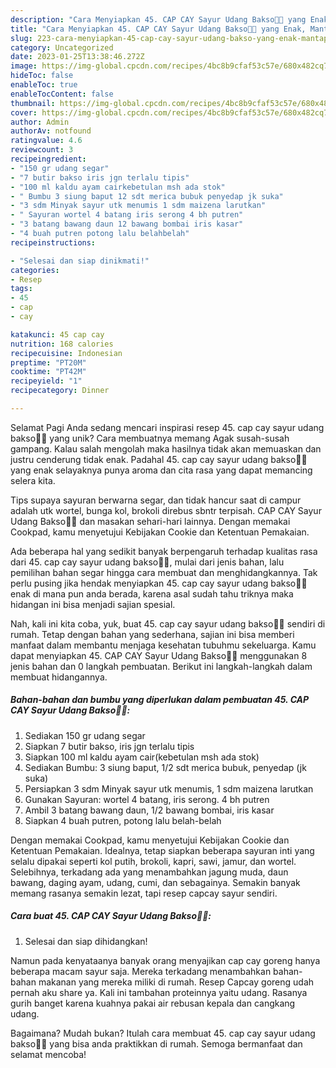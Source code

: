 ```yaml
---
description: "Cara Menyiapkan 45. CAP CAY Sayur Udang Bakso👩‍🍳 yang Enak, Mantap"
title: "Cara Menyiapkan 45. CAP CAY Sayur Udang Bakso👩‍🍳 yang Enak, Mantap"
slug: 223-cara-menyiapkan-45-cap-cay-sayur-udang-bakso-yang-enak-mantap
category: Uncategorized
date: 2023-01-25T13:38:46.272Z
image: https://img-global.cpcdn.com/recipes/4bc8b9cfaf53c57e/680x482cq70/45-cap-cay-sayur-udang-bakso-foto-resep-utama.jpg
hideToc: false
enableToc: true
enableTocContent: false
thumbnail: https://img-global.cpcdn.com/recipes/4bc8b9cfaf53c57e/680x482cq70/45-cap-cay-sayur-udang-bakso-foto-resep-utama.jpg
cover: https://img-global.cpcdn.com/recipes/4bc8b9cfaf53c57e/680x482cq70/45-cap-cay-sayur-udang-bakso-foto-resep-utama.jpg
author: Admin
authorAv: notfound
ratingvalue: 4.6
reviewcount: 3
recipeingredient:
- "150 gr udang segar"
- "7 butir bakso iris jgn terlalu tipis"
- "100 ml kaldu ayam cairkebetulan msh ada stok"
- " Bumbu 3 siung baput 12 sdt merica bubuk penyedap jk suka"
- "3 sdm Minyak sayur utk menumis 1 sdm maizena larutkan"
- " Sayuran wortel 4 batang iris serong 4 bh putren"
- "3 batang bawang daun 12 bawang bombai iris kasar"
- "4 buah putren potong lalu belahbelah"
recipeinstructions:

- "Selesai dan siap dinikmati!"
categories:
- Resep
tags:
- 45
- cap
- cay

katakunci: 45 cap cay 
nutrition: 168 calories
recipecuisine: Indonesian
preptime: "PT20M"
cooktime: "PT42M"
recipeyield: "1"
recipecategory: Dinner

---
```



Selamat Pagi Anda sedang mencari inspirasi resep 45. cap cay sayur udang bakso👩‍🍳 yang unik? Cara membuatnya memang Agak susah-susah gampang. Kalau salah mengolah maka hasilnya tidak akan memuaskan dan justru cenderung tidak enak. Padahal 45. cap cay sayur udang bakso👩‍🍳 yang enak selayaknya punya aroma dan cita rasa yang dapat memancing selera kita.


Tips supaya sayuran berwarna segar, dan tidak hancur saat di campur adalah utk wortel, bunga kol, brokoli direbus sbntr terpisah. CAP CAY Sayur Udang Bakso👩‍🍳 dan masakan sehari-hari lainnya. Dengan memakai Cookpad, kamu menyetujui Kebijakan Cookie dan Ketentuan Pemakaian.

Ada beberapa hal yang sedikit banyak berpengaruh terhadap kualitas rasa dari 45. cap cay sayur udang bakso👩‍🍳, mulai dari jenis bahan, lalu pemilihan bahan segar hingga cara membuat dan menghidangkannya. Tak perlu pusing jika hendak menyiapkan 45. cap cay sayur udang bakso👩‍🍳 enak di mana pun anda berada, karena asal sudah tahu triknya maka hidangan ini bisa menjadi sajian spesial.


Nah, kali ini kita coba, yuk, buat 45. cap cay sayur udang bakso👩‍🍳 sendiri di rumah. Tetap dengan bahan yang sederhana, sajian ini bisa memberi manfaat dalam membantu menjaga kesehatan tubuhmu sekeluarga. Kamu dapat menyiapkan 45. CAP CAY Sayur Udang Bakso👩‍🍳 menggunakan 8 jenis bahan dan 0 langkah pembuatan. Berikut ini langkah-langkah dalam membuat hidangannya.

<!--inarticleads1-->

##### Bahan-bahan dan bumbu yang diperlukan dalam pembuatan 45. CAP CAY Sayur Udang Bakso👩‍🍳:

1. Sediakan 150 gr udang segar
1. Siapkan 7 butir bakso, iris jgn terlalu tipis
1. Siapkan 100 ml kaldu ayam cair(kebetulan msh ada stok)
1. Sediakan  Bumbu: 3 siung baput, 1/2 sdt merica bubuk, penyedap (jk suka)
1. Persiapkan 3 sdm Minyak sayur utk menumis, 1 sdm maizena larutkan
1. Gunakan  Sayuran: wortel 4 batang, iris serong. 4 bh putren
1. Ambil 3 batang bawang daun, 1/2 bawang bombai, iris kasar
1. Siapkan 4 buah putren, potong lalu belah-belah


Dengan memakai Cookpad, kamu menyetujui Kebijakan Cookie dan Ketentuan Pemakaian. Idealnya, tetap siapkan beberapa sayuran inti yang selalu dipakai seperti kol putih, brokoli, kapri, sawi, jamur, dan wortel. Selebihnya, terkadang ada yang menambahkan jagung muda, daun bawang, daging ayam, udang, cumi, dan sebagainya. Semakin banyak memang rasanya semakin lezat, tapi resep capcay sayur sendiri. 

<!--inarticleads2-->

##### Cara buat 45. CAP CAY Sayur Udang Bakso👩‍🍳:


1. Selesai dan siap dihidangkan!

Namun pada kenyataanya banyak orang menyajikan cap cay goreng hanya beberapa macam sayur saja. Mereka terkadang menambahkan bahan-bahan makanan yang mereka miliki di rumah. Resep Capcay goreng udah pernah aku share ya. Kali ini tambahan proteinnya yaitu udang. Rasanya gurih banget karena kuahnya pakai air rebusan kepala dan cangkang udang. 

Bagaimana? Mudah bukan? Itulah cara membuat 45. cap cay sayur udang bakso👩‍🍳 yang bisa anda praktikkan di rumah. Semoga bermanfaat dan selamat mencoba!
